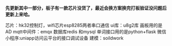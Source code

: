 **先更新其中一部分，板子有一款芯片没货了，最近会换方案换完打板验证没问题后更新上来哈。**

芯片：hk32控制灯，wifi芯片esp8285两者串口通信
ui库：u8g2库
画板用的是AD
mqtt中间件：emqx
数据库redis 和mysql
单词接口用的是python+flask
微信小程序:uniapp访问云平台的接口调试设备
建模：soildwork 


